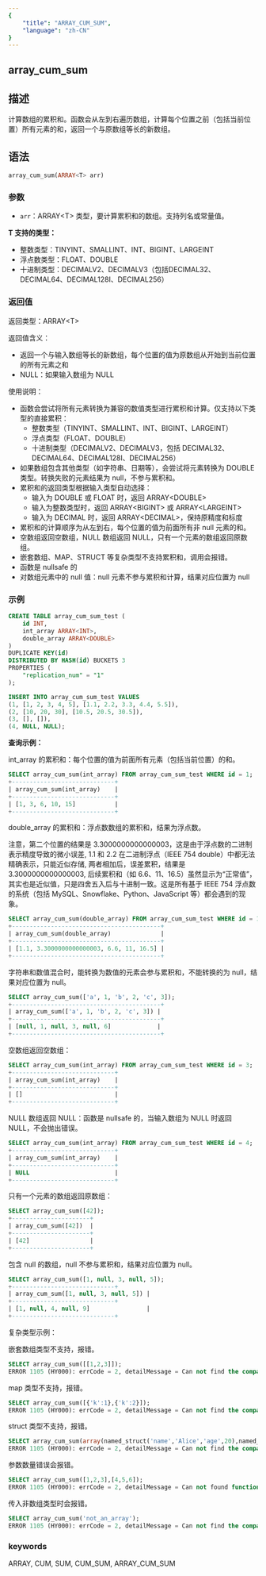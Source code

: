 ```yaml
---
{
    "title": "ARRAY_CUM_SUM",
    "language": "zh-CN"
}
---
```


## array_cum_sum

<version since="2.0.0">


</version>

## 描述

计算数组的累积和。函数会从左到右遍历数组，计算每个位置之前（包括当前位置）所有元素的和，返回一个与原数组等长的新数组。

## 语法

```sql
array_cum_sum(ARRAY<T> arr)
```

### 参数

- `arr`：ARRAY\<T> 类型，要计算累积和的数组。支持列名或常量值。

**T 支持的类型：**
  - 整数类型：TINYINT、SMALLINT、INT、BIGINT、LARGEINT
  - 浮点数类型：FLOAT、DOUBLE
  - 十进制类型：DECIMALV2、DECIMALV3（包括DECIMAL32、DECIMAL64、DECIMAL128I、DECIMAL256）

### 返回值

返回类型：ARRAY\<T>

返回值含义：

- 返回一个与输入数组等长的新数组，每个位置的值为原数组从开始到当前位置的所有元素之和
- NULL：如果输入数组为 NULL

使用说明：
- 函数会尝试将所有元素转换为兼容的数值类型进行累积和计算。仅支持以下类型的直接累积：
  - 整数类型（TINYINT、SMALLINT、INT、BIGINT、LARGEINT）
  - 浮点类型（FLOAT、DOUBLE）
  - 十进制类型（DECIMALV2、DECIMALV3，包括 DECIMAL32、DECIMAL64、DECIMAL128I、DECIMAL256）
- 如果数组包含其他类型（如字符串、日期等），会尝试将元素转换为 DOUBLE 类型。转换失败的元素结果为 null，不参与累积和。
- 累积和的返回类型根据输入类型自动选择：
  - 输入为 DOUBLE 或 FLOAT 时，返回 ARRAY\<DOUBLE>
  - 输入为整数类型时，返回 ARRAY\<BIGINT> 或 ARRAY\<LARGEINT>
  - 输入为 DECIMAL 时，返回 ARRAY\<DECIMAL>，保持原精度和标度
- 累积和的计算顺序为从左到右，每个位置的值为前面所有非 null 元素的和。
- 空数组返回空数组，NULL 数组返回 NULL，只有一个元素的数组返回原数组。
- 嵌套数组、MAP、STRUCT 等复杂类型不支持累积和，调用会报错。
- 函数是 nullsafe 的
- 对数组元素中的 null 值：null 元素不参与累积和计算，结果对应位置为 null


### 示例

```sql
CREATE TABLE array_cum_sum_test (
    id INT,
    int_array ARRAY<INT>,
    double_array ARRAY<DOUBLE>
)
DUPLICATE KEY(id)
DISTRIBUTED BY HASH(id) BUCKETS 3
PROPERTIES (
    "replication_num" = "1"
);

INSERT INTO array_cum_sum_test VALUES
(1, [1, 2, 3, 4, 5], [1.1, 2.2, 3.3, 4.4, 5.5]),
(2, [10, 20, 30], [10.5, 20.5, 30.5]),
(3, [], []),
(4, NULL, NULL);
```

**查询示例：**

int_array 的累积和：每个位置的值为前面所有元素（包括当前位置）的和。
```sql
SELECT array_cum_sum(int_array) FROM array_cum_sum_test WHERE id = 1;
+-----------------------------+
| array_cum_sum(int_array)    |
+-----------------------------+
| [1, 3, 6, 10, 15]           |
+-----------------------------+
```

double_array 的累积和：浮点数数组的累积和，结果为浮点数。

注意，第二个位置的结果是 3.3000000000000003，这是由于浮点数的二进制表示精度导致的微小误差, 1.1 和 2.2 在二进制浮点（IEEE 754 double）中都无法精确表示，只能近似存储, 两者相加后，误差累积，结果是 3.3000000000000003, 后续累积和（如 6.6、11、16.5）虽然显示为“正常值”，其实也是近似值，只是四舍五入后与十进制一致。这是所有基于 IEEE 754 浮点数的系统（包括 MySQL、Snowflake、Python、JavaScript 等）都会遇到的现象。
```sql
SELECT array_cum_sum(double_array) FROM array_cum_sum_test WHERE id = 1;
+------------------------------------------+
| array_cum_sum(double_array)              |
+------------------------------------------+
| [1.1, 3.3000000000000003, 6.6, 11, 16.5] |
+------------------------------------------+
```

字符串和数值混合时，能转换为数值的元素会参与累积和，不能转换的为 null，结果对应位置为 null。
```sql
SELECT array_cum_sum(['a', 1, 'b', 2, 'c', 3]);
+------------------------------------------+
| array_cum_sum(['a', 1, 'b', 2, 'c', 3]) |
+------------------------------------------+
| [null, 1, null, 3, null, 6]             |
+------------------------------------------+
```

空数组返回空数组：
```sql
SELECT array_cum_sum(int_array) FROM array_cum_sum_test WHERE id = 3;
+-----------------------------+
| array_cum_sum(int_array)    |
+-----------------------------+
| []                          |
+-----------------------------+
```

NULL 数组返回 NULL：函数是 nullsafe 的，当输入数组为 NULL 时返回 NULL，不会抛出错误。
```sql
SELECT array_cum_sum(int_array) FROM array_cum_sum_test WHERE id = 4;
+-----------------------------+
| array_cum_sum(int_array)    |
+-----------------------------+
| NULL                        |
+-----------------------------+
```

只有一个元素的数组返回原数组：
```sql
SELECT array_cum_sum([42]);
+----------------------+
| array_cum_sum([42])  |
+----------------------+
| [42]                 |
+----------------------+
```

包含 null 的数组，null 不参与累积和，结果对应位置为 null。
```sql
SELECT array_cum_sum([1, null, 3, null, 5]);
+-----------------------------+
| array_cum_sum([1, null, 3, null, 5]) |
+-----------------------------+
| [1, null, 4, null, 9]                |
+-----------------------------+
```

复杂类型示例：

嵌套数组类型不支持，报错。
```sql
SELECT array_cum_sum([[1,2,3]]);
ERROR 1105 (HY000): errCode = 2, detailMessage = Can not find the compatibility function signature: array_cum_sum(ARRAY<ARRAY<TINYINT>>)
```

map 类型不支持，报错。
```sql
SELECT array_cum_sum([{'k':1},{'k':2}]);
ERROR 1105 (HY000): errCode = 2, detailMessage = Can not find the compatibility function signature: array_cum_sum(ARRAY<MAP<VARCHAR(1),TINYINT>>)
```

struct 类型不支持，报错。
```sql
SELECT array_cum_sum(array(named_struct('name','Alice','age',20),named_struct('name','Bob','age',30)));
ERROR 1105 (HY000): errCode = 2, detailMessage = Can not find the compatibility function signature: array_cum_sum(ARRAY<STRUCT<name:TEXT,age:TINYINT>>)
```

参数数量错误会报错。
```sql
SELECT array_cum_sum([1,2,3],[4,5,6]);
ERROR 1105 (HY000): errCode = 2, detailMessage = Can not found function 'array_cum_sum' which has 2 arity. Candidate functions are: [array_cum_sum(Expression)]
```

传入非数组类型时会报错。
```sql
SELECT array_cum_sum('not_an_array');
ERROR 1105 (HY000): errCode = 2, detailMessage = Can not find the compatibility function signature: array_cum_sum(VARCHAR(12))
```

### keywords

ARRAY, CUM, SUM, CUM_SUM, ARRAY_CUM_SUM 